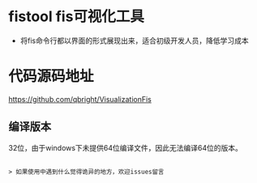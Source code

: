 fistool fis可视化工具
======



* 将fis命令行都以界面的形式展现出来，适合初级开发人员，降低学习成本


代码源码地址
=========
https://github.com/qbright/VisualizationFis

## 编译版本
32位，由于windows下未提供64位编译文件，因此无法编译64位的版本。
```

> 如果使用中遇到什么觉得诡异的地方，欢迎issues留言